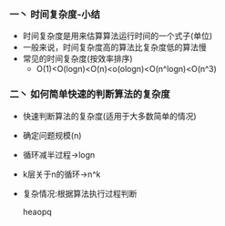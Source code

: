 ### 一丶 时间复杂度-小结

- 时间复杂度是用来估算算法运行时间的一个式子(单位)
- 一般来说，时间复杂度高的算法比复杂度低的算法慢
- 常见的时间复杂度(按效率排序)
  * O(1)<O(logn)<O(n)<o(ologn)<O(n^logn)<O(n^3)
  
  
### 二丶 如何简单快速的判断算法的复杂度
- 快速判断算法的复杂度(适用于大多数简单的情况)
- 确定问题规模(n)
- 循环减半过程->logn
- k层关于n的循环->n^k
- 复杂情况:根据算法执行过程判断
  
  
  heaopq